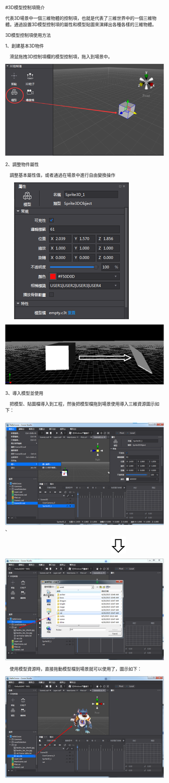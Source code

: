 #3D模型控制項簡介

代表3D場景中一個三維物體的控制項，也就是代表了三維世界中的一個三維物體。通過設置3D模型控制項的屬性和模型貼圖來演繹出各種各樣的三維物體。

3D模型控制項使用方法

1、創建基本3D物件

&emsp;滑鼠拖拽3D控制項欄的模型控制項，拖入到場景中。

![image](res_tw/image0001.png)
 
2、調整物件屬性

&emsp;調整基本屬性值，或者通過在場景中進行自由變換操作

&emsp;&emsp;![image](res_tw/image0002.png)

![image](res_tw/image0003.png)
 
3、導入模型並使用

&emsp;把模型、貼圖檔導入到工程，然後把模型檔拖到場景使用導入三維資源圖示如下：
 
&emsp;&emsp;&emsp;&emsp;&emsp;&emsp;&emsp;&emsp;&emsp;&emsp;![image](res_tw/image0004.png)、

&emsp;&emsp;&emsp;&emsp;&emsp;&emsp;&emsp;&emsp;&emsp;&emsp;&emsp;&emsp;&emsp;&emsp;&emsp;&emsp;&emsp;&emsp;&emsp;&emsp;&emsp;&emsp;&emsp;&emsp;![image](res_tw/image0005.png)

![image](res_tw/image0006.png)
 
&emsp;使用模型資源時，直接拖動模型檔到場景就可以使用了，圖示如下：

![image](res_tw/image0007.png)

 
